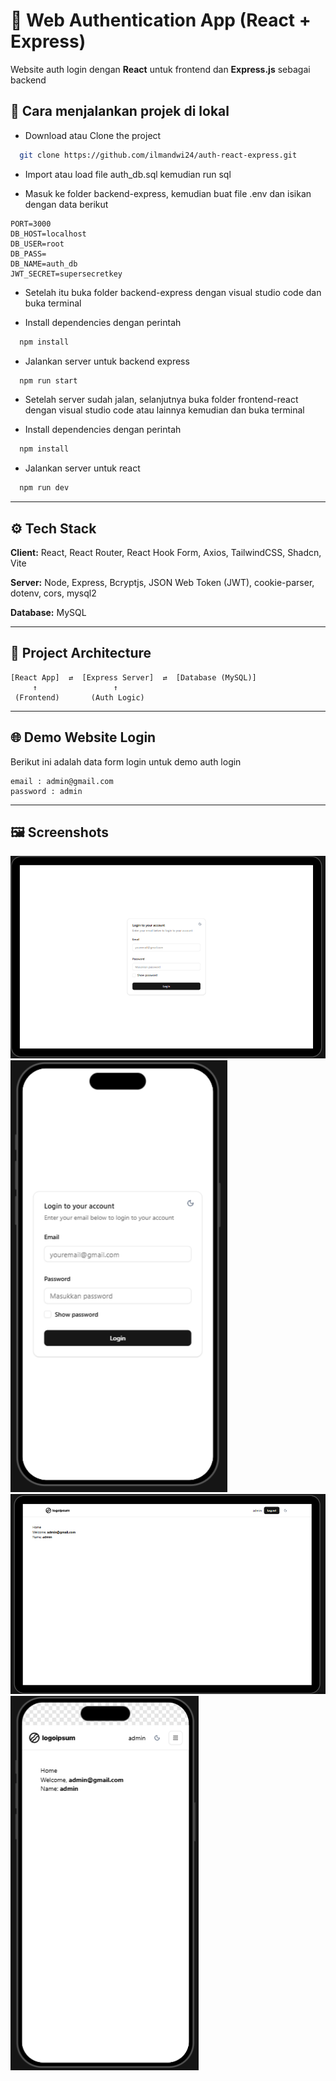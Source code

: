 # 🔐 Web Authentication App (React + Express)

Website auth login dengan **React** untuk frontend dan **Express.js** sebagai backend

## 🚀 Cara menjalankan projek di lokal

- Download atau Clone the project

```bash
  git clone https://github.com/ilmandwi24/auth-react-express.git
```

- Import atau load file auth_db.sql kemudian run sql

- Masuk ke folder backend-express, kemudian buat file .env dan isikan dengan data berikut
```env
PORT=3000
DB_HOST=localhost
DB_USER=root
DB_PASS=
DB_NAME=auth_db
JWT_SECRET=supersecretkey
```

- Setelah itu buka folder backend-express dengan visual studio code dan buka terminal

- Install dependencies dengan perintah

```bash
  npm install
```

- Jalankan server untuk backend express

```bash
  npm run start
```

- Setelah server sudah jalan, selanjutnya buka folder frontend-react dengan visual studio code atau lainnya kemudian dan buka terminal

- Install dependencies dengan perintah

```bash
  npm install
```

- Jalankan server untuk react

```bash
  npm run dev
```

---

## ⚙️ Tech Stack

**Client:** React, React Router, React Hook Form, Axios, TailwindCSS,  Shadcn, Vite

**Server:** Node, Express, Bcryptjs, JSON Web Token (JWT), cookie-parser, dotenv, cors, mysql2

**Database:** MySQL

---

## 🧩 Project Architecture

```
[React App]  ⇄  [Express Server]  ⇄  [Database (MySQL)]
     ↑                 ↑
 (Frontend)       (Auth Logic)
```

---

## 🌐 Demo Website Login

Berikut ini adalah data form login untuk demo auth login 
```
email : admin@gmail.com
password : admin
```

---

## 🖼 Screenshots

![Dekstop1](desktop1.png)
![Mobile1](mobile1.png)
![Dekstop2](desktop2.png)
![Mobile2](mobile2.png)
